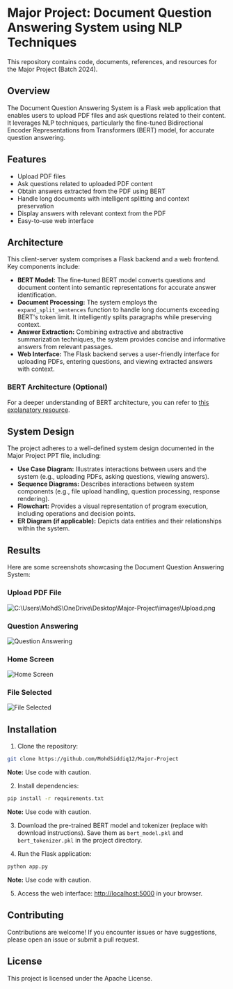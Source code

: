 # Major Project: Document Question Answering System using NLP Techniques

This repository contains code, documents, references, and resources for the Major Project (Batch 2024).

## Overview

The Document Question Answering System is a Flask web application that enables users to upload PDF files and ask questions related to their content. It leverages NLP techniques, particularly the fine-tuned Bidirectional Encoder Representations from Transformers (BERT) model, for accurate question answering.

## Features

- Upload PDF files
- Ask questions related to uploaded PDF content
- Obtain answers extracted from the PDF using BERT
- Handle long documents with intelligent splitting and context preservation
- Display answers with relevant context from the PDF
- Easy-to-use web interface

## Architecture

This client-server system comprises a Flask backend and a web frontend. Key components include:

- **BERT Model:** The fine-tuned BERT model converts questions and document content into semantic representations for accurate answer identification.
- **Document Processing:** The system employs the `expand_split_sentences` function to handle long documents exceeding BERT's token limit. It intelligently splits paragraphs while preserving context.
- **Answer Extraction:** Combining extractive and abstractive summarization techniques, the system provides concise and informative answers from relevant passages.
- **Web Interface:** The Flask backend serves a user-friendly interface for uploading PDFs, entering questions, and viewing extracted answers with context.

### BERT Architecture (Optional)

For a deeper understanding of BERT architecture, you can refer to [this explanatory resource](https://en.wikipedia.org/wiki/BERT_(language_model)).

## System Design

The project adheres to a well-defined system design documented in the Major Project PPT file, including:

- **Use Case Diagram:** Illustrates interactions between users and the system (e.g., uploading PDFs, asking questions, viewing answers).
- **Sequence Diagrams:** Describes interactions between system components (e.g., file upload handling, question processing, response rendering).
- **Flowchart:** Provides a visual representation of program execution, including operations and decision points.
- **ER Diagram (if applicable):** Depicts data entities and their relationships within the system.

## Results

Here are some screenshots showcasing the Document Question Answering System:

### Upload PDF File

![C:\Users\MohdS\OneDrive\Desktop\Major-Project\images\Upload.png](upload.png)

### Question Answering

![Question Answering](Question_Answering.png)

### Home Screen

![Home Screen](Homescreen.png)

### File Selected

![File Selected](File_Selected.png)

## Installation

1. Clone the repository:

```bash
git clone https://github.com/MohdSiddiq12/Major-Project
```

**Note:** Use code with caution.

2. Install dependencies:

```bash
pip install -r requirements.txt
```

**Note:** Use code with caution.

3. Download the pre-trained BERT model and tokenizer (replace with download instructions). Save them as `bert_model.pkl` and `bert_tokenizer.pkl` in the project directory.

4. Run the Flask application:

```bash
python app.py
```

**Note:** Use code with caution.

5. Access the web interface: [http://localhost:5000](http://localhost:5000) in your browser.

## Contributing

Contributions are welcome! If you encounter issues or have suggestions, please open an issue or submit a pull request.

## License

This project is licensed under the Apache License.